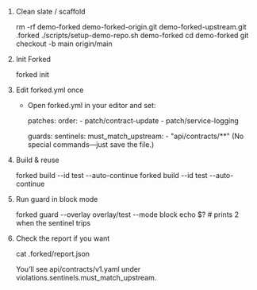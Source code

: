   1. Clean slate / scaffold

     rm -rf demo-forked demo-forked-origin.git demo-forked-upstream.git .forked
     ./scripts/setup-demo-repo.sh demo-forked
     cd demo-forked
     git checkout -b main origin/main
  2. Init Forked

     forked init
  3. Edit forked.yml once
      - Open forked.yml in your editor and set:

        patches:
          order:
            - patch/contract-update
            - patch/service-logging

        guards:
          sentinels:
            must_match_upstream:
              - "api/contracts/**"
     (No special commands—just save the file.)
  4. Build & reuse

     forked build --id test --auto-continue
     forked build --id test --auto-continue
  5. Run guard in block mode

     forked guard --overlay overlay/test --mode block
     echo $?    # prints 2 when the sentinel trips
  6. Check the report if you want

     cat .forked/report.json

     You’ll see api/contracts/v1.yaml under violations.sentinels.must_match_upstream.
